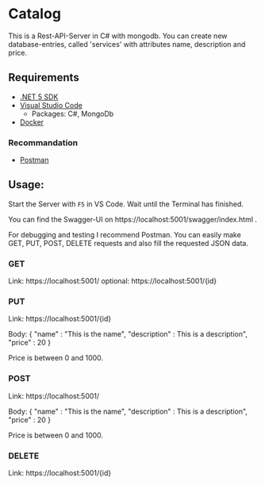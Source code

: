 # Catalog
This is a Rest-API-Server in C# with mongodb. You can create new database-entries, called 'services' with attributes name, description and price.


## Requirements
* [.NET 5 SDK](https://dotnet.microsoft.com/download/dotnet/5.0)
* [Visual Studio Code](https://code.visualstudio.com)
    * Packages: C#, MongoDb
* [Docker](https://docs.docker.com/get-docker)

### Recommandation
* [Postman](https://www.postman.com/downloads)

## Usage:
Start the Server with ```F5``` in VS Code. Wait until the Terminal has finished. 

You can find the Swagger-UI on https://localhost:5001/swagger/index.html .

For debugging and testing I recommend Postman. You can easily make GET, PUT, POST, DELETE requests and also fill the requested JSON data.

### GET
Link: https://localhost:5001/
optional: https://localhost:5001/{id}

### PUT
Link: https://localhost:5001/{id}

Body:
{
    "name" : "This is the name",
    "description" : This is a description",
    "price" : 20
}

Price is between 0 and 1000.

### POST
Link: https://localhost:5001/

Body:
{
    "name" : "This is the name",
    "description" : This is a description",
    "price" : 20
}

Price is between 0 and 1000.

### DELETE
Link: https://localhost:5001/{id}


